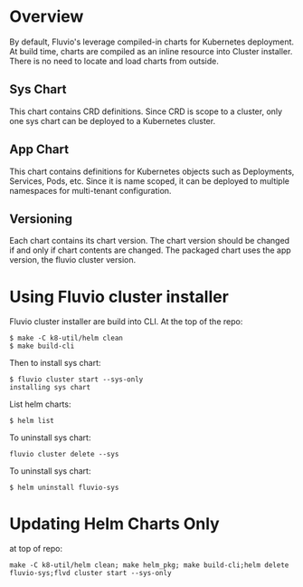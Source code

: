 # Overview

By default, Fluvio's leverage compiled-in charts for Kubernetes deployment.   At build time, charts are compiled as an inline resource into Cluster installer.  There is no need to locate and load charts from outside.

## Sys Chart

This chart contains CRD definitions. Since CRD is scope to a cluster, only one sys chart can be deployed to a Kubernetes cluster.

## App Chart

This chart contains definitions for Kubernetes objects such as Deployments, Services, Pods, etc.   Since it is name scoped, it can be deployed to multiple namespaces for multi-tenant configuration.

## Versioning

Each chart contains its chart version.  The chart version should be changed if and only if chart contents are changed.
The packaged chart uses the app version, the fluvio cluster version.


# Using Fluvio cluster installer

Fluvio cluster installer are build into CLI.  At the top of the repo:
```
$ make -C k8-util/helm clean
$ make build-cli
```

Then to install sys chart:
```
$ fluvio cluster start --sys-only
installing sys chart
```

List helm charts:
```
$ helm list
```

To uninstall sys chart:
```
fluvio cluster delete --sys
```

To uninstall sys chart:
```
$ helm uninstall fluvio-sys
```

# Updating Helm Charts Only

at top of repo:
```
make -C k8-util/helm clean; make helm_pkg; make build-cli;helm delete fluvio-sys;flvd cluster start --sys-only
```

